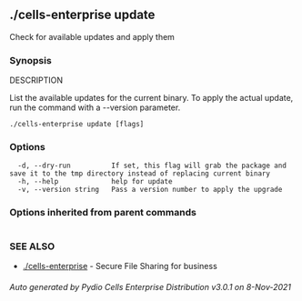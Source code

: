## ./cells-enterprise update

Check for available updates and apply them

### Synopsis


DESCRIPTION

  List the available updates for the current binary.
  To apply the actual update, run the command with a --version parameter.


```
./cells-enterprise update [flags]
```

### Options

```
  -d, --dry-run          If set, this flag will grab the package and save it to the tmp directory instead of replacing current binary
  -h, --help             help for update
  -v, --version string   Pass a version number to apply the upgrade
```

### Options inherited from parent commands

```
```

### SEE ALSO

* [./cells-enterprise](./cells-enterprise)	 - Secure File Sharing for business

###### Auto generated by Pydio Cells Enterprise Distribution v3.0.1 on 8-Nov-2021
